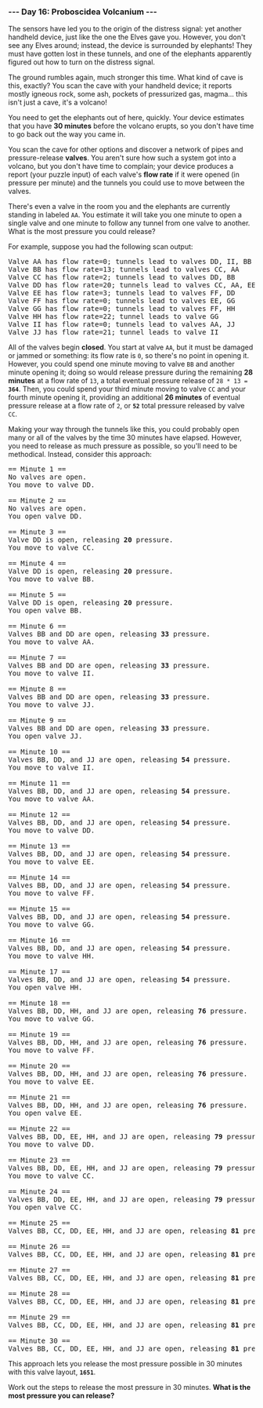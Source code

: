 ### --- Day 16: Proboscidea Volcanium ---

The sensors have led you to the origin of the distress signal: yet another handheld device, just
like the one the Elves gave you. However, you don't see any Elves around; instead, the device is
surrounded by elephants! They must have gotten lost in these tunnels, and one of the elephants
apparently figured out how to turn on the distress signal.

The ground rumbles again, much stronger this time. What kind of cave is this, exactly? You scan the
cave with your handheld device; it reports mostly igneous rock, some ash, pockets of pressurized
gas, magma... this isn't just a cave, it's a volcano!

You need to get the elephants out of here, quickly. Your device estimates that you have <b>30
minutes</b> before the volcano erupts, so you don't have time to go back out the way you came in.

You scan the cave for other options and discover a network of pipes and pressure-release
<b>valves</b>. You aren't sure how such a system got into a volcano, but you don't have time to
complain; your device produces a report (your puzzle input) of each valve's <b>flow rate</b> if it
were opened (in pressure per minute) and the tunnels you could use to move between the valves.

There's even a valve in the room you and the elephants are currently standing in labeled
<code>AA</code>. You estimate it will take you one minute to open a single valve and one minute to
follow any tunnel from one valve to another. What is the most pressure you could release?

For example, suppose you had the following scan output:

<pre>
Valve AA has flow rate=0; tunnels lead to valves DD, II, BB
Valve BB has flow rate=13; tunnels lead to valves CC, AA
Valve CC has flow rate=2; tunnels lead to valves DD, BB
Valve DD has flow rate=20; tunnels lead to valves CC, AA, EE
Valve EE has flow rate=3; tunnels lead to valves FF, DD
Valve FF has flow rate=0; tunnels lead to valves EE, GG
Valve GG has flow rate=0; tunnels lead to valves FF, HH
Valve HH has flow rate=22; tunnel leads to valve GG
Valve II has flow rate=0; tunnels lead to valves AA, JJ
Valve JJ has flow rate=21; tunnel leads to valve II
</pre>

All of the valves begin <b>closed</b>. You start at valve <code>AA</code>, but it must be damaged or
jammed or something: its flow rate is <code>0</code>, so there's no point in opening it. However,
you could spend one minute moving to valve <code>BB</code> and another minute opening it; doing so
would release pressure during the remaining <b>28 minutes</b> at a flow rate of <code>13</code>, a
total eventual pressure release of <code>28 * 13 = <b>364</b></code>. Then, you could spend your
third minute moving to valve <code>CC</code> and your fourth minute opening it, providing an
additional <b>26 minutes</b> of eventual pressure release at a flow rate of <code>2</code>, or
<code><b>52</b></code> total pressure released by valve <code>CC</code>.

Making your way through the tunnels like this, you could probably open many or all of the valves by
the time 30 minutes have elapsed. However, you need to release as much pressure as possible, so
you'll need to be methodical. Instead, consider this approach:

<pre>
== Minute 1 ==
No valves are open.
You move to valve DD.

== Minute 2 ==
No valves are open.
You open valve DD.

== Minute 3 ==
Valve DD is open, releasing <b>20</b> pressure.
You move to valve CC.

== Minute 4 ==
Valve DD is open, releasing <b>20</b> pressure.
You move to valve BB.

== Minute 5 ==
Valve DD is open, releasing <b>20</b> pressure.
You open valve BB.

== Minute 6 ==
Valves BB and DD are open, releasing <b>33</b> pressure.
You move to valve AA.

== Minute 7 ==
Valves BB and DD are open, releasing <b>33</b> pressure.
You move to valve II.

== Minute 8 ==
Valves BB and DD are open, releasing <b>33</b> pressure.
You move to valve JJ.

== Minute 9 ==
Valves BB and DD are open, releasing <b>33</b> pressure.
You open valve JJ.

== Minute 10 ==
Valves BB, DD, and JJ are open, releasing <b>54</b> pressure.
You move to valve II.

== Minute 11 ==
Valves BB, DD, and JJ are open, releasing <b>54</b> pressure.
You move to valve AA.

== Minute 12 ==
Valves BB, DD, and JJ are open, releasing <b>54</b> pressure.
You move to valve DD.

== Minute 13 ==
Valves BB, DD, and JJ are open, releasing <b>54</b> pressure.
You move to valve EE.

== Minute 14 ==
Valves BB, DD, and JJ are open, releasing <b>54</b> pressure.
You move to valve FF.

== Minute 15 ==
Valves BB, DD, and JJ are open, releasing <b>54</b> pressure.
You move to valve GG.

== Minute 16 ==
Valves BB, DD, and JJ are open, releasing <b>54</b> pressure.
You move to valve HH.

== Minute 17 ==
Valves BB, DD, and JJ are open, releasing <b>54</b> pressure.
You open valve HH.

== Minute 18 ==
Valves BB, DD, HH, and JJ are open, releasing <b>76</b> pressure.
You move to valve GG.

== Minute 19 ==
Valves BB, DD, HH, and JJ are open, releasing <b>76</b> pressure.
You move to valve FF.

== Minute 20 ==
Valves BB, DD, HH, and JJ are open, releasing <b>76</b> pressure.
You move to valve EE.

== Minute 21 ==
Valves BB, DD, HH, and JJ are open, releasing <b>76</b> pressure.
You open valve EE.

== Minute 22 ==
Valves BB, DD, EE, HH, and JJ are open, releasing <b>79</b> pressure.
You move to valve DD.

== Minute 23 ==
Valves BB, DD, EE, HH, and JJ are open, releasing <b>79</b> pressure.
You move to valve CC.

== Minute 24 ==
Valves BB, DD, EE, HH, and JJ are open, releasing <b>79</b> pressure.
You open valve CC.

== Minute 25 ==
Valves BB, CC, DD, EE, HH, and JJ are open, releasing <b>81</b> pressure.

== Minute 26 ==
Valves BB, CC, DD, EE, HH, and JJ are open, releasing <b>81</b> pressure.

== Minute 27 ==
Valves BB, CC, DD, EE, HH, and JJ are open, releasing <b>81</b> pressure.

== Minute 28 ==
Valves BB, CC, DD, EE, HH, and JJ are open, releasing <b>81</b> pressure.

== Minute 29 ==
Valves BB, CC, DD, EE, HH, and JJ are open, releasing <b>81</b> pressure.

== Minute 30 ==
Valves BB, CC, DD, EE, HH, and JJ are open, releasing <b>81</b> pressure.
</pre>

This approach lets you release the most pressure possible in 30 minutes with this valve layout,
<code><b>1651</b></code>.

Work out the steps to release the most pressure in 30 minutes. <b>What is the most pressure you can
release?</b>